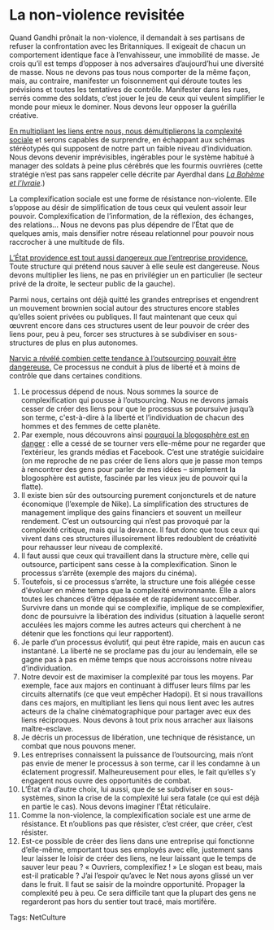 # La non-violence revisitée

Quand Gandhi prônait la non-violence, il demandait à ses partisans de refuser la confrontation avec les Britanniques. Il exigeait de chacun un comportement identique face à l’envahisseur, une immobilité de masse. Je crois qu’il est temps d’opposer à nos adversaires d’aujourd’hui une diversité de masse. Nous ne devons pas tous nous comporter de la même façon, mais, au contraire, manifester un foisonnement qui déroute toutes les prévisions et toutes les tentatives de contrôle. Manifester dans les rues, serrés comme des soldats, c’est jouer le jeu de ceux qui veulent simplifier le monde pour mieux le dominer. Nous devons leur opposer la guérilla créative.<span id="more-16259"></span>

[En multipliant les liens entre nous, nous démultiplierons la complexité sociale](http://blog.tcrouzet.com/2010/05/08/la-liberte-le-lien/) et serons capables de surprendre, en échappant aux schémas stéréotypés qui supposent de notre part un faible niveau d’individuation. Nous devons devenir imprévisibles, ingérables pour le système habitué à manager des soldats à peine plus cérébrés que les fourmis ouvrières (cette stratégie n’est pas sans rappeler celle décrite par Ayerdhal dans [*La Bohème et l’Ivraie*](http://www.amazon.fr/Bohême-lIvraie-Ayerdhal/dp/2846261342).)

La complexification sociale est une forme de résistance non-violente. Elle s’oppose au désir de simplification de tous ceux qui veulent assoir leur pouvoir. Complexification de l’information, de la réflexion, des échanges, des relations… Nous ne devons pas plus dépendre de l’État que de quelques amis, mais densifier notre réseau relationnel pour pouvoir nous raccrocher à une multitude de fils.

[L’État providence est tout aussi dangereux que l’entreprise providence.](http://blog.tcrouzet.com/2010/04/20/privatiser-ou-nationaliser/) Toute structure qui prétend nous sauver à elle seule est dangereuse. Nous devons multiplier les liens, ne pas en privilégier un en particulier (le secteur privé de la droite, le secteur public de la gauche).

Parmi nous, certains ont déjà quitté les grandes entreprises et engendrent un mouvement brownien social autour des structures encore stables qu’elles soient privées ou publiques. Il faut maintenant que ceux qui œuvrent encore dans ces structures usent de leur pouvoir de créer des liens pour, peu à peu, forcer ses structures à se subdiviser en sous-structures de plus en plus autonomes.

[Narvic a révélé combien cette tendance à l’outsourcing pouvait être dangereuse.](http://blog.tcrouzet.com/2010/05/08/la-liberte-le-lien/#comment-76643) Ce processus ne conduit à plus de liberté et à moins de contrôle que dans certaines conditions.

1. Le processus dépend de nous. Nous sommes la source de complexification qui pousse à l’outsourcing. Nous ne devons jamais cesser de créer des liens pour que le processus se poursuive jusqu’à son terme, c'est-à-dire à la liberté et l’individuation de chacun des hommes et des femmes de cette planète.
2. Par exemple, nous découvrons ainsi [pourquoi la blogosphère est en danger](http://novovision.fr/?On-attendait-le-web-social-mais) : elle a cessé de se tourner vers elle-même pour ne regarder que l’extérieur, les grands médias et Facebook. C’est une stratégie suicidaire (on me reproche de ne pas créer de liens alors que je passe mon temps à rencontrer des gens pour parler de mes idées – simplement la blogosphère est autiste, fascinée par les vieux jeu de pouvoir qui la flatte).
3. Il existe bien sûr des outsourcing purement conjoncturels et de nature économique (l’exemple de Nike). La simplification des structures de management implique des gains financiers et souvent un meilleur rendement. C’est un outsourcing qui n’est pas provoqué par la complexité critique, mais qui la devance. Il faut donc que tous ceux qui vivent dans ces structures illusoirement libres redoublent de créativité pour rehausser leur niveau de complexité.
4. Il faut aussi que ceux qui travaillent dans la structure mère, celle qui outsource, participent sans cesse à la complexification. Sinon le processus s’arrête (exemple des majors du cinéma).
5. Toutefois, si ce processus s’arrête, la structure une fois allégée cesse d'évoluer en même temps que la complexité environnante. Elle a alors toutes les chances d’être dépassée et de rapidement succomber. Survivre dans un monde qui se complexifie, implique de se complexifier, donc de poursuivre la libération des individus (situation à laquelle seront acculées les majors comme les autres acteurs qui cherchent à ne détenir que les fonctions qui leur rapportent).
6. Je parle d’un processus évolutif, qui peut être rapide, mais en aucun cas instantané. La liberté ne se proclame pas du jour au lendemain, elle se gagne pas à pas en même temps que nous accroissons notre niveau d’individuation.
7. Notre devoir est de maximiser la complexité par tous les moyens. Par exemple, face aux majors en continuant à diffuser leurs films par les circuits alternatifs (ce que veut empêcher Hadopi). Et si nous travaillons dans ces majors, en multipliant les liens qui nous lient avec les autres acteurs de la chaîne cinématographique pour partager avec eux des liens réciproques. Nous devons à tout prix nous arracher aux liaisons maître-esclave.
8. Je décris un processus de libération, une technique de résistance, un combat que nous pouvons mener.
9. Les entreprises connaissent la puissance de l’outsourcing, mais n’ont pas envie de mener le processus à son terme, car il les condamne à un éclatement progressif. Malheureusement pour elles, le fait qu’elles s’y engagent nous ouvre des opportunités de combat.
10. L’État n’a d’autre choix, lui aussi, que de se subdiviser en sous-systèmes, sinon la crise de la complexité lui sera fatale (ce qui est déjà en partie le cas). Nous devons imaginer l’État réticulaire.
11. Comme la non-violence, la complexification sociale est une arme de résistance. Et n’oublions pas que résister, c’est créer, que créer, c’est résister.
12. Est-ce possible de créer des liens dans une entreprise qui fonctionne d’elle-même, emportant tous ses employés avec elle, justement sans leur laisser le loisir de créer des liens, ne leur laissant que le temps de sauver leur peau ? « Ouvriers, complexifiez ! » Le slogan est beau, mais est-il praticable ? J’ai l’espoir qu’avec le Net nous ayons glissé un ver dans le fruit. Il faut se saisir de la moindre opportunité. Propager la complexité peu à peu. Ce sera difficile tant que la plupart des gens ne regarderont pas hors du sentier tout tracé, mais mortifère.

Tags: NetCulture